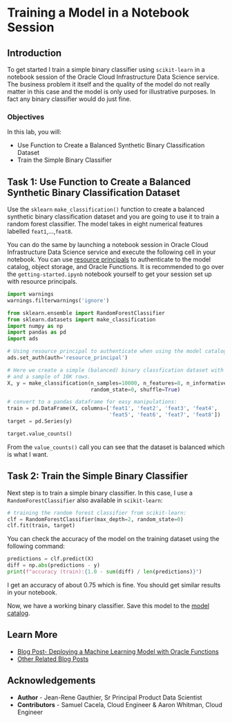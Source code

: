 # Training a Model in a Notebook Session

## Introduction

To get started I train a simple binary classifier using `scikit-learn` in a notebook session of the Oracle Cloud Infrastructure Data Science service. The business problem it itself and the quality of the model do not really matter in this case and the model is only used for illustrative purposes. In fact any binary classifier would do just fine. 

### Objectives

In this lab, you will:
* Use Function to Create a Balanced Synthetic Binary Classification Dataset
* Train the Simple Binary Classifier

## Task 1: Use Function to Create a Balanced Synthetic Binary Classification Dataset

Use the `sklearn` `make_classification()` function to create a balanced synthetic binary classification dataset and you are going to use it to train a random forest classifier. The model takes in eight numerical features labelled `feat1`,...,`feat8`. 

You can do the same by launching a notebook session in Oracle Cloud Infrastructure Data Science service and execute the following cell in your notebook. You can use [resource principals](https://blogs.oracle.com/datascience/resource-principals-data-science-service) to authenticate to the model catalog, object storage, and Oracle Functions. It is recommended to go over the `getting-started.ipynb` notebook yourself to get your session set up with resource principals. 

```python
import warnings
warnings.filterwarnings('ignore')

from sklearn.ensemble import RandomForestClassifier
from sklearn.datasets import make_classification
import numpy as np 
import pandas as pd 
import ads 

# Using resource principal to authenticate when using the model catalog: 
ads.set_auth(auth='resource_principal') 

# Here we create a simple (balanced) binary classfication dataset with 8 features, 
# and a sample of 10K rows. 
X, y = make_classification(n_samples=10000, n_features=8, n_informative=4,
                           random_state=0, shuffle=True)

# convert to a pandas dataframe for easy manipulations: 
train = pd.DataFrame(X, columns=['feat1', 'feat2', 'feat3', 'feat4', 
                                 'feat5', 'feat6', 'feat7', 'feat8'])
target = pd.Series(y)
```

```python
target.value_counts()
```

From the `value_counts()` call you can see that the dataset is balanced which is what I want. 


## Task 2: Train the Simple Binary Classifier

Next step is to train a simple binary classifier. In this case, I use a `RandomForestClassifier` also available in `scikit-learn`: 

```python
# training the random forest classifier from scikit-learn: 
clf = RandomForestClassifier(max_depth=2, random_state=0)
clf.fit(train, target)
```

You can check the accuracy of the model on the training dataset using the following command: 

```python
predictions = clf.predict(X)
diff = np.abs(predictions - y)
print(f"accuracy (train):{1.0 - sum(diff) / len(predictions)}")
```

I get an accuracy of about 0.75 which is fine. You should get similar results in your notebook. 

Now, we have a working binary classifier. Save this model to the [model catalog](https://docs.cloud.oracle.com/en-us/iaas/data-science/using/manage-models.htm). 

## Learn More

* [Blog Post- Deploying a Machine Learning Model with Oracle Functions](https://blogs.oracle.com/ai-and-datascience/post/deploying-a-machine-learning-model-with-oracle-functions)
* [Other Related Blog Posts](https://blogs.oracle.com/ai-and-datascience/authors/Blog-Author/COREA7667DA212B34765B4DB91B94737F00E/jean-rene-gauthier)

## Acknowledgements
* **Author** - Jean-Rene Gauthier, Sr Principal Product Data Scientist
* **Contributors** -  Samuel Cacela, Cloud Engineer & Aaron Whitman, Cloud Engineer